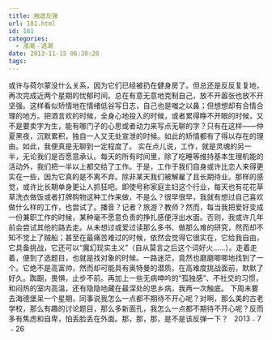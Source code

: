 ```yaml
---
title: 触底反弹
url: 181.html
id: 181
categories:
  - 漲潮﹣退潮
date: 2013-11-15 06:38:20
tags:
---
```


或许与荷尔蒙没什么关系，因为它们已经被扔在健身房了。但总还是反反复复地，再次完成近两个星期的忧郁时间。总在有意无意地克制自己，放不开嚣张也放不开坚强。这样看似矫情地在情绪低谷写日志，自己也是嗤之以鼻；但想想却有合情合理的地方。把酒言欢的时候，全身心地投入的时候，或者累得睁不开眼的时候，又不是要卖字为生，能有哪门子的心思或者动力来写点无聊的字？只有在这样——仲夏黑夜，沉默累积，独自一人又无处宣泄的时候。如此的矫情都有了得以存在的理由。如此，我便真是无聊到一定程度了。 实在点儿说，工作，就是灵魂的另一半，无论我们是否愿意承认。每天的所有时间里，除了吃睡等维持基本生理机能的活动外，我们把一半以上都交给了工作。于是，工作于我们自身或许比恋人来得更实在一些，因为它真的是不离不弃。除非某天我们被解雇了且长期待业。那样的感觉，或许比长期单身更让人抓狂吧。即使号称家庭主妇这个行业，每天也有花花草草洗衣做饭或者打牌购物这种工作来做，不是么？很早很早，我就有想过自己喜欢做什么样的工作，也尝试了。播音？记者？旅游？教师？然而，每当我把爱好变成一份兼职工作的时候，某种毫不愿意负责的挣扎感便浮出水面。否则，我或许几年前会尝试其他的路去走。从未想过或爱过读那么多书、做那么难的研究，然而却不知不觉上了贼船；甚至在最痛苦难过的时候，依然会觉得它很实在，它给我自由，它具备挑战，它还可以“魔幻现实主义”（自从莫言之后这个词好火……）。走着走着，便到了选题目，也就是找对象的时候。一路迷茫，竟然也磨磨唧唧地找到了一个。它绝不是高富帅，然而却可能具有奥特曼的潜质。在高难度挑战面前，默默了好久。踟蹰，畏惧，止步不前。再加上一些无病呻吟的“孤独感”、不社交的习惯，和闷热的室内高温，还有隐隐地藏在最深处的思乡病，我再一次触底。 下周末要去海德堡呆一个星期，同事说我怎么一点都不期待不开心呢？对啊，那么美的古老学校，那么有趣的讨论题目，那么多新面孔，我怎么一点都不期待不开心呢？反而多有焦虑和自卑，怕丢脸丢在外面。那，那，那，是不是该反弹一下？   2013﹣7﹣26